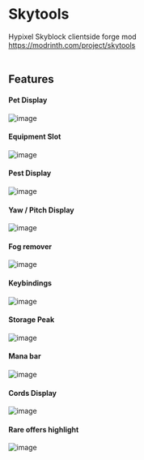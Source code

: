 # Skytools
Hypixel Skyblock clientside forge mod<br />
https://modrinth.com/project/skytools
<br />
<br />
## Features

#### Pet Display<br />
![image](https://github.com/user-attachments/assets/44ee5e17-7c55-4b81-8814-9d16adaf8685)

#### Equipment Slot<br />
![image](https://github.com/user-attachments/assets/1179703c-1ec9-42b8-8fc7-d3e79ac421fd)

#### Pest Display<br />
![image](https://github.com/user-attachments/assets/74527353-ee4f-428c-8b2a-9f7822150910)

#### Yaw / Pitch Display<br />
![image](https://github.com/user-attachments/assets/253452e7-b877-42b0-b86f-5fb836dd76da)

#### Fog remover<br />
![image](https://github.com/user-attachments/assets/08e44b10-1303-466e-85a2-bd96c124e543)

#### Keybindings<br />
![image](https://github.com/user-attachments/assets/e8df049e-c13e-4fa1-9a1d-01dbc2d3f89f)

#### Storage Peak<br />
![image](https://github.com/user-attachments/assets/409449ca-1f11-4038-a9d3-2113ab506cbd)

#### Mana bar<br />
![image](https://github.com/user-attachments/assets/90bb81e4-68b1-45b0-955f-e2f253d115b3)

#### Cords Display<br />
![image](https://github.com/user-attachments/assets/41b7b37d-c4f3-4a42-b787-4304b51968fc)

#### Rare offers highlight<br />
![image](https://github.com/user-attachments/assets/1b8a3745-3f5b-4c5c-8d0f-fc6cd480395b)
